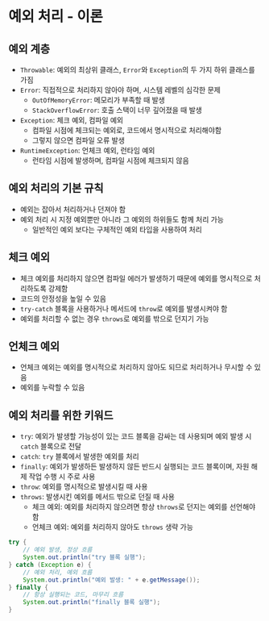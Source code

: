 # 예외 처리 - 이론
## 예외 계층
- `Throwable`: 예외의 최상위 클래스, `Error`와 `Exception`의 두 가지 하위 클래스를 가짐
- `Error`: 직접적으로 처리하지 않아야 하며, 시스템 레벨의 심각한 문제
  - `OutOfMemoryError`: 메모리가 부족할 때 발생
  - `StackOverflowError`: 호출 스택이 너무 깊어졌을 때 발생
- `Exception`: 체크 예외, 컴파일 예외 
  - 컴파일 시점에 체크되는 예외로, 코드에서 명시적으로 처리해야함
  - 그렇지 않으면 컴파일 오류 발생
- `RuntimeException`: 언체크 예외, 런타임 예외
  - 런타임 시점에 발생하며, 컴파일 시점에 체크되지 않음
## 예외 처리의 기본 규칙
- 예외는 잡아서 처리하거나 던져야 함
- 예외 처리 시 지정 예외뿐만 아니라 그 예외의 하위들도 함께 처리 가능
  - 일반적인 예외 보다는 구체적인 예외 타입을 사용하여 처리
## 체크 예외
- 체크 예외를 처리하지 않으면 컴파일 에러가 발생하기 때문에 예외를 명시적으로 처리하도록 강제함
- 코드의 안정성을 높일 수 있음
- `try-catch` 블록을 사용하거나 메서드에 `throw`로 예외를 발생시켜야 함
- 예외를 처리할 수 없는 경우 `throws`로 예외를 밖으로 던지기 가능
## 언체크 예외
- 언체크 예외는 예외를 명시적으로 처리하지 않아도 되므로 처리하거나 무시할 수 있음
- 예외를 누락할 수 있음
## 예외 처리를 위한 키워드
- `try`: 예외가 발생할 가능성이 있는 코드 블록을 감싸는 데 사용되며 예외 발생 시 `catch` 블록으로 전달
- `catch`: `try` 블록에서 발생한 예외를 처리
- `finally`: 예외가 발생하든 발생하지 않든 반드시 실행되는 코드 블록이며, 자원 해제 작업 수행 시 주로 사용
- `throw`: 예외를 명시적으로 발생시킬 때 사용
- `throws`: 발생시킨 예외를 메서드 밖으로 던질 때 사용
  - 체크 예외: 예외를 처리하지 않으려면 항상 `throws`로 던지는 예외를 선언해야 함 
  - 언체크 예외: 예외를 처리하지 않아도 `throws` 생략 가능
```java
try {
    // 예외 발생, 정상 흐름
    System.out.println("try 블록 실행");
} catch (Exception e) {
    // 예외 처리, 예외 흐름
    System.out.println("예외 발생: " + e.getMessage());
} finally {
    // 항상 실행되는 코드, 마무리 흐름
    System.out.println("finally 블록 실행");
}
```